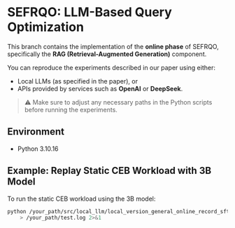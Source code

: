 # SEFRQO: LLM-Based Query Optimization

This branch contains the implementation of the **online phase** of SEFRQO, specifically the **RAG (Retrieval-Augmented Generation)** component.

You can reproduce the experiments described in our paper using either:
- Local LLMs (as specified in the paper), or
- APIs provided by services such as **OpenAI** or **DeepSeek**.

> ⚠️ Make sure to adjust any necessary paths in the Python scripts before running the experiments.

## Environment
- Python 3.10.16

## Example: Replay Static CEB Workload with 3B Model

To run the static CEB workload using the 3B model:

```bash
python /your_path/src/local_llm/local_version_general_online_record_sft_3B.py \
    > /your_path/test.log 2>&1

